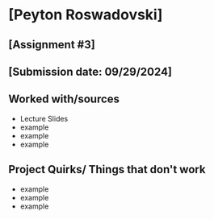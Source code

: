 # [Peyton Roswadovski]
## [Assignment #3]
## [Submission date: 09/29/2024]
## Worked with/sources 
* Lecture Slides
* example
* example
* example
## Project Quirks/ Things that don't work
* example
* example
* example

